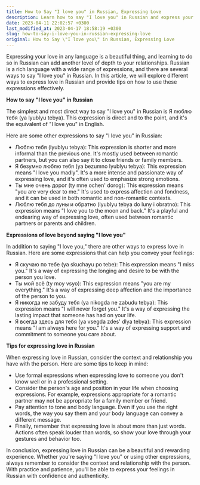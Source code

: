```yaml
---
title: How to Say "I love you" in Russian, Expressing Love
description: Learn how to say "I love you" in Russian and express your love in various ways with this comprehensive guide.
date: 2023-04-11 22:02:57 +0300
last_modified_at: 2023-04-17 18:58:19 +0300
slug: how-to-say-i-love-you-in-russian-expressing-love
original: How to Say \"I love you\" in Russian, Expressing Love
---
```

Expressing your love in any language is a beautiful thing, and learning to do so in Russian can add another level of depth to your relationships. Russian is a rich language with a wide range of expressions, and there are several ways to say "I love you" in Russian. In this article, we will explore different ways to express love in Russian and provide tips on how to use these expressions effectively.

**How to say "I love you" in Russian**

The simplest and most direct way to say "I love you" in Russian is Я люблю тебя (ya lyublyu tebya). This expression is direct and to the point, and it's the equivalent of "I love you" in English.

Here are some other expressions to say "I love you" in Russian:

* Люблю тебя (lyublyu tebya): This expression is shorter and more informal than the previous one. It's mostly used between romantic partners, but you can also say it to close friends or family members.
* Я безумно люблю тебя (ya bezumno lyublyu tebya): This expression means "I love you madly". It's a more intense and passionate way of expressing love, and it's often used to emphasize strong emotions.
* Ты мне очень дорог (ty mne ochen' dorog): This expression means "you are very dear to me." It's used to express affection and fondness, and it can be used in both romantic and non-romantic contexts.
* Люблю тебя до луны и обратно (lyublyu tebya do luny i obratno): This expression means "I love you to the moon and back." It's a playful and endearing way of expressing love, often used between romantic partners or parents and children.

**Expressions of love beyond saying "I love you"**

In addition to saying "I love you," there are other ways to express love in Russian. Here are some expressions that can help you convey your feelings:

* Я скучаю по тебе (ya skuchayu po tebe): This expression means "I miss you." It's a way of expressing the longing and desire to be with the person you love.
* Ты мой всё (ty moy vsyo): This expression means "you are my everything." It's a way of expressing deep affection and the importance of the person to you.
* Я никогда не забуду тебя (ya nikogda ne zabudu tebya): This expression means "I will never forget you." It's a way of expressing the lasting impact that someone has had on your life.
* Я всегда здесь для тебя (ya vsegda zdes' dlya tebya): This expression means "I am always here for you." It's a way of expressing support and commitment to someone you care about.

**Tips for expressing love in Russian**

When expressing love in Russian, consider the context and relationship you have with the person. Here are some tips to keep in mind:

* Use formal expressions when expressing love to someone you don't know well or in a professional setting.
* Consider the person's age and position in your life when choosing expressions. For example, expressions appropriate for a romantic partner may not be appropriate for a family member or friend.
* Pay attention to tone and body language. Even if you use the right words, the way you say them and your body language can convey a different message.
* Finally, remember that expressing love is about more than just words. Actions often speak louder than words, so show your love through your gestures and behavior too.

In conclusion, expressing love in Russian can be a beautiful and rewarding experience. Whether you're saying "I love you" or using other expressions, always remember to consider the context and relationship with the person. With practice and patience, you'll be able to express your feelings in Russian with confidence and authenticity.